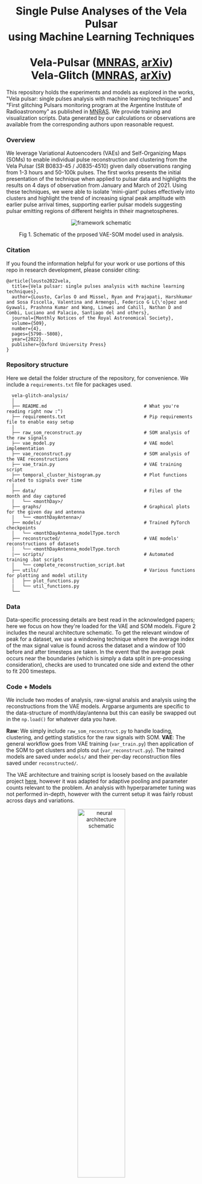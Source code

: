<h1 align='center'>Single Pulse Analyses of the Vela Pulsar <br> using Machine Learning Techniques<br><br>
   Vela-Pulsar (<a href='https://academic.oup.com/mnras/article-abstract/509/4/5790/6433657'>MNRAS</a>, <a href='https://arxiv.org/abs/2108.13462'>arXiv</a>)<br>
   Vela-Glitch (<a href=''>MNRAS</a>, <a href=''>arXiv</a>)</h2>
   
   
   
<p>This repository holds the experiments and models as explored in the works, "Vela pulsar: single pulses analysis with machine learning techniques" and "First glitching Pulsars monitoring program at the Argentine Institute of Radioastronomy" as published in <a href="https://academic.oup.com/mnras">MNRAS</a>. We provide training and visualization scripts. Data generated by our calculations or observations are available from the corresponding authors upon reasonable request.</p>

### Overview

We leverage Variational Autoencoders (VAEs) and Self-Organizing Maps (SOMs) to enable individual pulse reconstruction and clustering from the Vela Pulsar (SR B0833-45 / J0835-4510) given daily observations ranging from 1-3 hours and 50-100k pulses. The first works presents the initial presentation of the technique when applied to pulsar data and highlights the results on 4 days of observation from January and March of 2021. Using these techniques, we were able to isolate 'mini-giant' pulses effectively  into clusters and highlight the trend of increasing signal peak amplitude with earlier pulse arrival times, supporting earlier pulsar models suggesting pulsar emitting regions of different heights in thheir magnetospheres.

<p align='center'><img src="https://user-images.githubusercontent.com/32918812/182661125-c86a6805-7bf8-4b53-8f1c-6488a6b103a9.png" alt="framework schematic" )/></p>
<p align='center'>Fig 1. Schematic of the prposed VAE-SOM model used in analysis.</p>

### Citation
If you found the information helpful for your work or use portions of this repo in research development, please consider citing:
```
@article{lousto2022vela,
  title={Vela pulsar: single pulses analysis with machine learning techniques},
  author={Lousto, Carlos O and Missel, Ryan and Prajapati, Harshkumar and Sosa Fiscella, Valentina and Armengol, Federico G L{\'o}pez and Gyawali, Prashnna Kumar and Wang, Linwei and Cahill, Nathan D and Combi, Luciano and Palacio, Santiago del and others},
  journal={Monthly Notices of the Royal Astronomical Society},
  volume={509},
  number={4},
  pages={5790--5808},
  year={2022},
  publisher={Oxford University Press}
}
```


### Repository structure

Here we detail the folder structure of the repository, for convenience. We include a <code>requirements.txt</code> file for packages used.
```
  vela-glitch-analysis/
  │
  ├── README.md                                    # What you're reading right now :^)
  ├── requirements.txt                             # Pip requirements file to enable easy setup
  |
  ├── raw_som_reconstruct.py                       # SOM analysis of the raw signals
  ├── vae_model.py                                 # VAE model implementation
  ├── vae_reconstruct.py                           # SOM analysis of the VAE reconstructions
  ├── vae_train.py                                 # VAE training script
  ├── temporal_cluster_histogram.py                # Plot functions related to signals over time
  |
  ├── data/                                        # Files of the month and day captured
  |   └── <monthDay>/                              
  ├── graphs/                                      # Graphical plots for the given day and antenna
  |   └── <monthDayAntenna>/                       
  ├── models/                                      # Trained PyTorch checkpoints
  │   └── <monthDayAntenna_modelType.torch         
  ├── reconstructed/                               # VAE models' reconstructions of datasets
  │   └── <monthDayAntenna_modelType.torch         
  |── scripts/                                     # Automated training .bat scripts
  │   └── complete_reconstruction_script.bat       
  ├── utils/                                       # Various functions for plotting and model utility
  │   ├── plot_functions.py                        
  |   └── util_functions.py                  
  └──
```

### Data

Data-specific processing details are best read in the acknowledged papers; here we focus on how they're loaded for the VAE and SOM models. Figure 2 includes the neural architecture schematic. To get the relevant window of peak for a dataset, we use a windowing technique where the average index of the max signal value is found across the dataset and a window of 100 before and after timesteps are taken. In the event that the average peak occurs near the boundaries (which is simply a data split in pre-processing consideration), checks are used to truncated one side and extend the other to fit 200 timesteps. 

### Code + Models

We include two modes of analysis, raw-signal analsis and analysis using the reconstructions from the VAE models. Argparse arguments are specific to the data-structure of month/day/antenna but this can easily be swapped out in the <code>np.load()</code> for whatever data you have.

<b>Raw</b>: We simply include <code>raw_som_reconstruct.py</code> to handle loading, clustering, and getting statistics for the raw signals with SOM. 
<b>VAE</b>: The general workflow goes from VAE training (<code>var_train.py</code>) then application of the SOM to get clusters and plots out (<code>var_reconstruct.py</code>). The trained models are saved under <code>models/</code> and their per-day reconstruction files saved under <code>reconstructed/</code>.

The VAE architecture and training script is loosely based on the available project <a href="https://github.com/sksq96/pytorch-vae/blob/master/vae-cnn.ipynb">here</a>, however it was adapted for adaptive pooling and parameter counts relevant to the problem. An analysis with hyperparameter tuning was not performed in-depth, however with the current setup it was fairly robust across days and variations.

<p align='center'><img width="50%" height="50%"  src="https://user-images.githubusercontent.com/32918812/193403514-d912dc2a-a305-4202-ae16-656ce48f24c9.png" alt="neural architecture schematic" )/></p>
<p align='center'>Fig 2. Schematic of the neural network data-input and layer-specific architectures.</p>

### Visualizations

We provide many visualizations with respect to the VAE reconstruction and the SOM clustering analysis, as well as text statistics. An example analysis is provided within <code>graphs/</code>. It is broken down first by dataset, then by raw/vae signals used, and finally the SOM shape considered for analysis. Figure 3 shows an example of one of the visualizations provided.

<p align='center'><img src="https://user-images.githubusercontent.com/32918812/193405956-58843c8c-c05f-4fe4-8086-989fc4ed46d7.png" alt="clustering example" )/></p>
<p align='center'>Fig 3. Example of a 6-cluster SOM on the July 19th dataset.</p>
